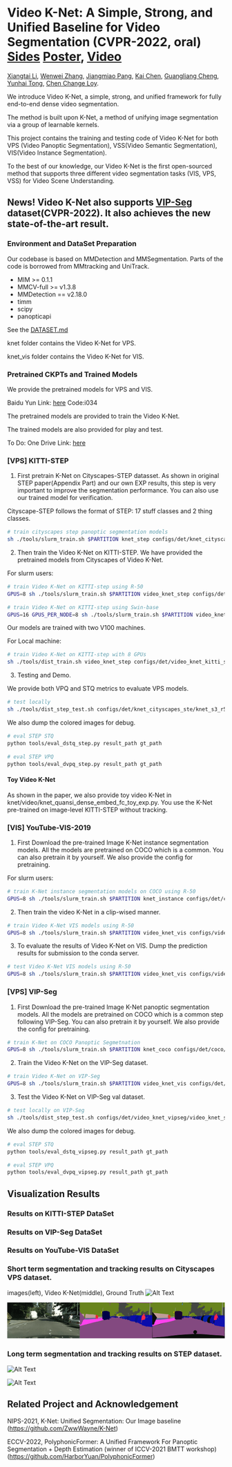 # Video K-Net: A Simple, Strong, and Unified Baseline for Video Segmentation (CVPR-2022, oral) [Sides](./slides/Video-KNet-cvpr-slides-10-25-version.pptx) [Poster](./slides/cvpr22_poster_lxt_zww_pjm.pdf), [Video](https://www.youtube.com/watch?v=LIEyp_czu20&t=3s)

[Xiangtai Li](https://lxtgh.github.io/),
[Wenwei Zhang](https://zhangwenwei.cn/),
[Jiangmiao Pang](https://oceanpang.github.io/),
[Kai Chen](https://chenkai.site/), 
[Guangliang Cheng](https://scholar.google.com/citations?user=FToOC-wAAAAJ),
[Yunhai Tong](https://scholar.google.com/citations?user=T4gqdPkAAAAJ&hl=zh-CN),
[Chen Change Loy](https://www.mmlab-ntu.com/person/ccloy/).

We introduce Video K-Net, a simple, strong, and unified framework for fully end-to-end dense video segmentation. 

The method is built upon K-Net, a method of unifying image segmentation via a group of learnable kernels.

This project contains the training and testing code of Video K-Net for both VPS (Video Panoptic Segmentation), 
VSS(Video Semantic Segmentation), VIS(Video Instance Segmentation).

To the best of our knowledge, our Video K-Net is the first open-sourced method that supports three different video segmentation tasks (VIS, VPS, VSS) for Video Scene Understanding.


## News! Video K-Net also supports [VIP-Seg](https://github.com/VIPSeg-Dataset/VIPSeg-Dataset) dataset(CVPR-2022). It also achieves the new state-of-the-art result.



### Environment and DataSet Preparation 
Our codebase is based on MMDetection and MMSegmentation. Parts of the code is borrowed from MMtracking and UniTrack.

- MIM >= 0.1.1
- MMCV-full >= v1.3.8
- MMDetection == v2.18.0
- timm
- scipy
- panopticapi

See the [DATASET.md](https://github.com/lxtGH/Video-K-Net/blob/main/DATASET.md)

knet folder contains the Video K-Net for VPS.

knet_vis folder contains the Video K-Net for VIS.



### Pretrained CKPTs and Trained Models

We provide the pretrained models for VPS and VIS.

Baidu Yun Link: [here](https://pan.baidu.com/s/12dIinkAF3o60fcAoggVhjQ)  Code:i034

The pretrained models are provided to train the Video K-Net.

The trained models are also provided for play and test.

To Do:
One Drive Link: [here]()

### [VPS] KITTI-STEP

1. First pretrain K-Net on Cityscapes-STEP datasset. As shown in original STEP paper(Appendix Part) and our own EXP results, this step is very important to improve the segmentation performance.
You can also use our trained model for verification.

Cityscape-STEP follows the format of STEP: 17 stuff classes and 2 thing classes. 

```bash
# train cityscapes step panoptic segmentation models
sh ./tools/slurm_train.sh $PARTITION knet_step configs/det/knet_cityscapes_step/knet_s3_r50_fpn.py $WORK_DIR --no-validate
```

2. Then train the Video K-Net on KITTI-STEP. We have provided the pretrained models from Cityscapes of Video K-Net.

For slurm users:

```bash
# train Video K-Net on KITTI-step using R-50
GPUS=8 sh ./tools/slurm_train.sh $PARTITION video_knet_step configs/det/video_knet_kitti_step/video_knet_s3_r50_rpn_1x_kitti_step_sigmoid_stride2_mask_embed_link_ffn_joint_train.py $WORK_DIR --no-validate --load-from /path_to_knet_step_city_r50
```

```bash
# train Video K-Net on KITTI-step using Swin-base
GPUS=16 GPUS_PER_NODE=8 sh ./tools/slurm_train.sh $PARTITION video_knet_step configs/det/video_knet_kitti_step/video_knet_s3_swinb_rpn_1x_kitti_step_sigmoid_stride2_mask_embed_link_ffn_joint_train.py $WORK_DIR --no-validate --load-from /path_to_knet_step_city_r50
```

Our models are trained with two V100 machines. 

For Local machine:

```bash
# train Video K-Net on KITTI-step with 8 GPUs
sh ./tools/dist_train.sh video_knet_step configs/det/video_knet_kitti_step/video_knet_s3_r50_rpn_1x_kitti_step_sigmoid_stride2_mask_embed_link_ffn_joint_train.py 8 $WORK_DIR --no-validate
```


3. Testing and Demo.

We provide both VPQ and STQ metrics to evaluate VPS models. 

```bash
# test locally 
sh ./tools/dist_step_test.sh configs/det/knet_cityscapes_ste/knet_s3_r50_fpn.py $MODEL_DIR 
```

We also dump the colored images for debug.

```bash
# eval STEP STQ
python tools/eval_dstq_step.py result_path gt_path
```

```bash
# eval STEP VPQ
python tools/eval_dvpq_step.py result_path gt_path
```

#### Toy Video K-Net 

As shown in the paper, we also provide toy video K-Net in knet/video/knet_quansi_dense_embed_fc_toy_exp.py. 
You use the K-Net pre-trained on image-level KITTI-STEP without tracking.


### [VIS] YouTube-VIS-2019

1. First Download the pre-trained Image K-Net instance segmentation models. All the models are pretrained on COCO which is
a common. You can also pretrain it by yourself. We also provide the config for pretraining.

For slurm users:

```bash
# train K-Net instance segmentation models on COCO using R-50
GPUS=8 sh ./tools/slurm_train.sh $PARTITION knet_instance configs/det/coco/knet_s3_r50_fpn_ms-3x_coco.py $WORK_DIR 
```

2. Then train the video K-Net in a clip-wised manner. 

```bash
# train Video K-Net VIS models using R-50
GPUS=8 sh ./tools/slurm_train.sh $PARTITION video_knet_vis configs/video_knet_vis/video_knet_vis/knet_track_r50_1x_youtubevis.py $WORK_DIR --load-from /path_to_knet_instance_coco
```

3. To evaluate the results of Video K-Net on VIS. Dump the prediction results for submission to the conda server. 

```bash
# test Video K-Net VIS models using R-50
GPUS=8 sh ./tools/slurm_train.sh $PARTITION video_knet_vis configs/video_knet_vis/video_knet_vis/knet_track_r50_1x_youtubevis.py $WORK_DIR 
```


### [VPS] VIP-Seg

1. First Download the pre-trained Image K-Net panoptic segmentation models. All the models are pretrained on COCO which is
a common step following VIP-Seg. You can also pretrain it by yourself. We also provide the config for pretraining.
```bash
# train K-Net on COCO Panoptic Segmetnation
GPUS=8 sh ./tools/slurm_train.sh $PARTITION knet_coco configs/det/coco/knet_s3_r50_fpn_ms-3x_coco-panoptic.py $WORK_DIR 
```

2. Train the Video K-Net on the VIP-Seg dataset. 
```bash
# train Video K-Net on VIP-Seg
GPUS=8 sh ./tools/slurm_train.sh $PARTITION video_knet_vis configs/det/video_knet_vipseg/video_knet_s3_r50_rpn_vipseg_mask_embed_link_ffn_joint_train.py $WORK_DIR --load-from /path/knet_coco_pretrained_r50
```

3. Test the Video K-Net on VIP-Seg val dataset.
```bash
# test locally on VIP-Seg
sh ./tools/dist_step_test.sh configs/det/video_knet_vipseg/video_knet_s3_r50_rpn_vipseg_mask_embed_link_ffn_joint_train.py $MODEL_DIR 
```

We also dump the colored images for debug.

```bash
# eval STEP STQ
python tools/eval_dstq_vipseg.py result_path gt_path
```

```bash
# eval STEP VPQ
python tools/eval_dvpq_vipseg.py result_path gt_path
```


## Visualization Results


### Results on KITTI-STEP DataSet



### Results on VIP-Seg DataSet



### Results on YouTube-VIS DataSet



### Short term segmentation and tracking results on Cityscapes VPS dataset.

images(left), Video K-Net(middle), Ground Truth 
![Alt Text](./figs/cityscapes_vps_video_1_20220318131729.gif)

![Alt Text](./figs/cityscapes_vps_video_2_20220318132943.gif)

### Long term segmentation and tracking results on STEP dataset.

![Alt Text](./figs/step_video_1_20220318133227.gif)

![Alt Text](./figs/step_video_2_20220318133423.gif)


## Related Project and Acknowledgement

NIPS-2021, K-Net: Unified Segmentation: Our Image baseline (https://github.com/ZwwWayne/K-Net)

ECCV-2022, PolyphonicFormer: A Unified Framework For Panoptic Segmentation + Depth Estimation (winner of ICCV-2021 BMTT workshop)
(https://github.com/HarborYuan/PolyphonicFormer)


